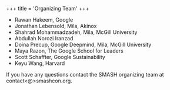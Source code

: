 +++
title = 'Organizing Team'
+++
- Rawan Hakeem, Google
- Jonathan Lebensold, Mila, Akinox
- Shahrad Mohammadzadeh, Mila, McGill University
- Abdullah Norozi Iranzad
- Doina Precup, Google Deepmind, Mila, McGill University
- Maya Razon, The Google School for Leaders
- Scott Schaffter, Google Sustainability
- Keyu Wang, Harvard

If you have any questions contact the SMASH organizing team at contact&lt;@&gt;smashcon.org.
